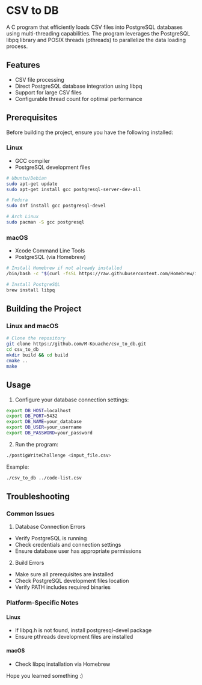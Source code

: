 # CSV to DB

A C program that efficiently loads CSV files into PostgreSQL databases using multi-threading capabilities. The program leverages the PostgreSQL libpq library and POSIX threads (pthreads) to parallelize the data loading process.

## Features

- CSV file processing
- Direct PostgreSQL database integration using libpq
- Support for large CSV files
- Configurable thread count for optimal performance

## Prerequisites

Before building the project, ensure you have the following installed:

### Linux
- GCC compiler
- PostgreSQL development files
```bash
# Ubuntu/Debian
sudo apt-get update
sudo apt-get install gcc postgresql-server-dev-all

# Fedora
sudo dnf install gcc postgresql-devel

# Arch Linux
sudo pacman -S gcc postgresql
```

### macOS
- Xcode Command Line Tools
- PostgreSQL (via Homebrew)
```bash
# Install Homebrew if not already installed
/bin/bash -c "$(curl -fsSL https://raw.githubusercontent.com/Homebrew/install/HEAD/install.sh)"

# Install PostgreSQL
brew install libpq 
```

## Building the Project

### Linux and macOS
```bash
# Clone the repository
git clone https://github.com/M-Kouache/csv_to_db.git
cd csv_to_db
mkdir build && cd build
cmake ..
make
```

## Usage

1. Configure your database connection settings:
```bash
export DB_HOST=localhost
export DB_PORT=5432
export DB_NAME=your_database
export DB_USER=your_username
export DB_PASSWORD=your_password
```

2. Run the program:
```bash
./postigWriteChallenge <input_file.csv>
```

Example:
```bash
./csv_to_db ../code-list.csv
```

## Troubleshooting

### Common Issues

1. Database Connection Errors
- Verify PostgreSQL is running
- Check credentials and connection settings
- Ensure database user has appropriate permissions

2. Build Errors
- Make sure all prerequisites are installed
- Check PostgreSQL development files location
- Verify PATH includes required binaries

### Platform-Specific Notes

#### Linux
- If libpq.h is not found, install postgresql-devel package
- Ensure pthreads development files are installed

#### macOS
- Check libpq installation via Homebrew


Hope you learned something :)

